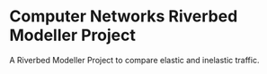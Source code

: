 # Computer Networks Riverbed Modeller Project

A Riverbed Modeller Project to compare elastic and inelastic traffic.

